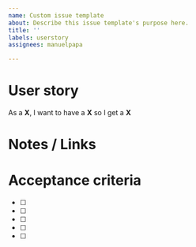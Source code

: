 ```yaml
---
name: Custom issue template
about: Describe this issue template's purpose here.
title: ''
labels: userstory
assignees: manuelpapa

---
```


# User story
As a **X**,
I want to have a **X**
so I get a **X** 

# Notes / Links


# Acceptance criteria

- [ ] 
- [ ] 
- [ ] 
- [ ] 
- [ ]
